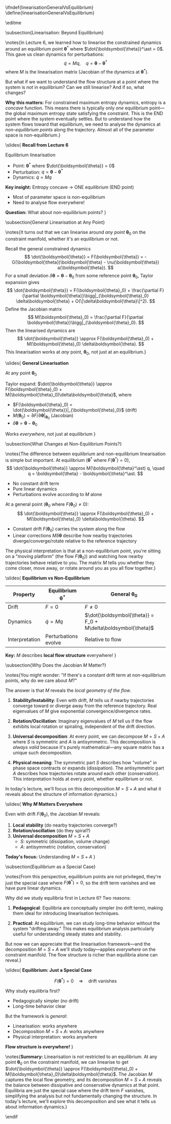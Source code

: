 \ifndef{linearisationGeneralVsEquilibrium}
\define{linearisationGeneralVsEquilibrium}

\editme

\subsection{Linearisation: Beyond Equilibrium}

\notes{In Lecture 6, we learned how to linearise the constrained dynamics around an equilibrium point $\boldsymbol{\theta}^\ast$ where $\dot{\boldsymbol{\theta}}^\ast = 0$. This gave us clean dynamics for perturbations:
$$
\dot{q} = Mq, \quad q = \boldsymbol{\theta} - \boldsymbol{\theta}^\ast
$$
where $M$ is the linearisation matrix (Jacobian of the dynamics at $\boldsymbol{\theta}^\ast$).

But what if we want to understand the flow structure at a point where the system is *not* in equilibrium? Can we still linearise? And if so, what changes?

**Why this matters:** For constrained maximum entropy dynamics, entropy is a *concave* function. This means there is typically only *one* equilibrium point—the global maximum entropy state satisfying the constraint. This is the END point where the system eventually settles. But to understand how the system flows toward that equilibrium, we need to analyse the dynamics at *non-equilibrium points* along the trajectory. Almost all of the parameter space is non-equilibrium.}

\slides{
**Recall from Lecture 6**

Equilibrium linearisation

* Point: $\boldsymbol{\theta}^\ast$ where $\dot{\boldsymbol{\theta}} = 0$
* Perturbation: $q = \boldsymbol{\theta} - \boldsymbol{\theta}^\ast$
* Dynamics: $\dot{q} = Mq$

**Key insight:** Entropy concave $\rightarrow$ ONE equilibrium (END point)
* Most of parameter space is non-equilibrium
* Need to analyse flow everywhere!

**Question:** What about non-equilibrium points?
}

\subsection{General Linearisation at Any Point}

\notes{It turns out that we can linearise around *any point* $\boldsymbol{\theta}_0$ on the constraint manifold, whether it's an equilibrium or not.

Recall the general constrained dynamics
$$
\dot{\boldsymbol{\theta}} = F(\boldsymbol{\theta}) = -G(\boldsymbol{\theta})\boldsymbol{\theta} - \nu(\boldsymbol{\theta}) a(\boldsymbol{\theta}).
$$
For a small deviation $\delta\boldsymbol{\theta} = \boldsymbol{\theta} - \boldsymbol{\theta}_0$ from some reference point $\boldsymbol{\theta}_0$, Taylor expansion gives
$$
\dot{\boldsymbol{\theta}} = F(\boldsymbol{\theta}_0) + \frac{\partial F}{\partial \boldsymbol{\theta}}\bigg|_{\boldsymbol{\theta}_0} \delta\boldsymbol{\theta} + O(\|\delta\boldsymbol{\theta}\|^2).
$$
Define the Jacobian matrix
$$
M(\boldsymbol{\theta}_0) = \frac{\partial F}{\partial \boldsymbol{\theta}}\bigg|_{\boldsymbol{\theta}_0}.
$$
Then the linearised dynamics are
$$
\dot{\boldsymbol{\theta}} \approx F(\boldsymbol{\theta}_0) + M(\boldsymbol{\theta}_0) \delta\boldsymbol{\theta}.
$$
This linearisation works at *any* point, $\boldsymbol{\theta}_0$, not just at an equilibrium.}

\slides{
**General Linearisation**

At any point $\boldsymbol{\theta}_0$

Taylor expand: $\dot{\boldsymbol{\theta}} \approx F(\boldsymbol{\theta}_0) + M(\boldsymbol{\theta}_0)\delta\boldsymbol{\theta}$,
where

* $F(\boldsymbol{\theta}_0) = \dot{\boldsymbol{\theta}}|_{\boldsymbol{\theta}_0}$ (drift)
* $M(\boldsymbol{\theta}_0) = \partial F/\partial\boldsymbol{\theta}|_{\boldsymbol{\theta}_0}$ (Jacobian)
* $\delta\boldsymbol{\theta} = \boldsymbol{\theta} - \boldsymbol{\theta}_0$

Works *everywhere*, not just at equilibrium
}

\subsection{What Changes at Non-Equilibrium Points?}

\notes{The difference between equilibrium and non-equilibrium linearisation is simple but important. At equilibrium ($\boldsymbol{\theta}^\ast$ where $F(\boldsymbol{\theta}^\ast) = 0$),
$$
\dot{\boldsymbol{\theta}} \approx M(\boldsymbol{\theta}^\ast) q, \quad q = \boldsymbol{\theta} - \boldsymbol{\theta}^\ast.
$$

- No constant drift term
- Pure linear dynamics
- Perturbations evolve according to $M$ alone

At a general point ($\boldsymbol{\theta}_0$ where $F(\boldsymbol{\theta}_0) \neq 0$):
$$
\dot{\boldsymbol{\theta}} \approx F(\boldsymbol{\theta}_0) + M(\boldsymbol{\theta}_0) \delta\boldsymbol{\theta}.
$$

- Constant drift $F(\boldsymbol{\theta}_0)$ carries the system along the flow
- Linear corrections $M\delta\boldsymbol{\theta}$ describe how nearby trajectories diverge/converge/rotate relative to the reference trajectory

The physical interpretation is that at a non-equilibrium point, you're sitting on a "moving platform" (the flow $F(\boldsymbol{\theta}_0)$) and watching how nearby trajectories behave relative to you. The matrix $M$ tells you whether they come closer, move away, or rotate around you as you all flow together.}

\slides{
**Equilibrium vs Non-Equilibrium**

| Property | Equilibrium $\boldsymbol{\theta}^\ast$ | General $\boldsymbol{\theta}_0$ |
|----------|------------------|-----------------|
| Drift | $F = 0$ | $F \neq 0$ |
| Dynamics | $\dot{q} = Mq$ | $\dot{\boldsymbol{\theta}} = F_0 + M\delta\boldsymbol{\theta}$ |
| Interpretation | Perturbations evolve | Relative to flow |

**Key:** $M$ describes **local flow structure** everywhere!
}

\subsection{Why Does the Jacobian $M$ Matter?}

\notes{You might wonder: "If there's a constant drift term at non-equilibrium points, why do we care about $M$?"

The answer is that $M$ reveals the *local geometry of the flow*.

1. **Stability/Instability**: Even with drift, $M$ tells us if nearby trajectories converge toward or diverge away from the reference trajectory. Real eigenvalues of $M$ give exponential convergence/divergence rates.

2. **Rotation/Oscillation**: Imaginary eigenvalues of $M$ tell us if the flow exhibits local rotation or spiraling, independent of the drift direction.

3. **Universal decomposition**: At every point, we can decompose $M = S + A$ where $S$ is symmetric and $A$ is antisymmetric. This decomposition is *always valid* because it's purely mathematical—any square matrix has a unique such decomposition.

4. **Physical meaning**: The symmetric part $S$ describes how "volume" in phase space contracts or expands (dissipation). The antisymmetric part $A$ describes how trajectories rotate around each other (conservation). This interpretation holds at every point, whether equilibrium or not.

In today's lecture, we'll focus on this decomposition $M = S + A$ and what it reveals about the structure of information dynamics.}

\slides{
**Why $M$ Matters Everywhere**

Even with drift $F(\boldsymbol{\theta}_0)$, the Jacobian $M$ reveals:

1. **Local stability** (do nearby trajectories converge?)
2. **Rotation/oscillation** (do they spiral?)
3. **Universal decomposition** $M = S + A$
   * $S$: symmetric (dissipation, volume change)
   * $A$: antisymmetric (rotation, conservation)

**Today's focus:** Understanding $M = S + A$
}

\subsection{Equilibrium as a Special Case}

\notes{From this perspective, equilibrium points are not privileged, they're just the special case where $F(\boldsymbol{\theta}^\ast) = 0$, so the drift term vanishes and we have pure linear dynamics.

Why did we study equilibria first in Lecture 6? Two reasons:

1. **Pedagogical**: Equilibria are conceptually simpler (no drift term), making them ideal for introducing linearisation techniques.

2. **Practical**: At equilibrium, we can study long-time behavior without the system "drifting away." This makes equilibrium analysis particularly useful for understanding steady states and stability.

But now we can appreciate that the linearisation framework—and the decomposition $M = S + A$ we'll study today—applies *everywhere* on the constraint manifold. The flow structure is richer than equilibria alone can reveal.}

\slides{
**Equilibrium: Just a Special Case**

$$
F(\boldsymbol{\theta}^\ast) = 0 \quad \Rightarrow \quad \text{drift vanishes}
$$

Why study equilibria first?

* Pedagogically simpler (no drift)
* Long-time behavior clear

But the framework is *general*:

* Linearisation: works anywhere
* Decomposition $M = S + A$: works anywhere
* Physical interpretation: works anywhere

**Flow structure is everywhere!**
}

\notes{**Summary:** Linearisation is not restricted to an equilibrium. At any point $\boldsymbol{\theta}_0$ on the constraint manifold, we can linearise to get $\dot{\boldsymbol{\theta}} \approx F(\boldsymbol{\theta}_0) + M(\boldsymbol{\theta}_0)\delta\boldsymbol{\theta}$. The Jacobian $M$ captures the local flow geometry, and its decomposition $M = S + A$ reveals the balance between dissipative and conservative dynamics at that point. Equilibria are just the special case where the drift term $F$ vanishes, simplifying the analysis but not fundamentally changing the structure. In today's lecture, we'll explore this decomposition and see what it tells us about information dynamics.}

\endif

